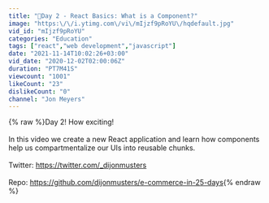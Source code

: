 ```yaml
---
title: "🎄Day 2 - React Basics: What is a Component?"
image: "https:\/\/i.ytimg.com\/vi\/mIjzf9pRoYU\/hqdefault.jpg"
vid_id: "mIjzf9pRoYU"
categories: "Education"
tags: ["react","web development","javascript"]
date: "2021-11-14T10:02:26+03:00"
vid_date: "2020-12-02T02:00:06Z"
duration: "PT7M41S"
viewcount: "1001"
likeCount: "23"
dislikeCount: "0"
channel: "Jon Meyers"
---
```

{% raw %}Day 2! How exciting!<br /><br />In this video we create a new React application and learn how components help us compartmentalize our UIs into reusable chunks.<br /><br />Twitter: <a rel="nofollow" target="blank" href="https://twitter.com/_dijonmusters">https://twitter.com/_dijonmusters</a><br /><br />Repo: <a rel="nofollow" target="blank" href="https://github.com/dijonmusters/e-commerce-in-25-days">https://github.com/dijonmusters/e-commerce-in-25-days</a>{% endraw %}
